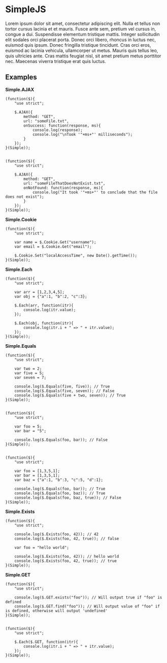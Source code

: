SimpleJS
==========

Lorem ipsum dolor sit amet, consectetur adipiscing elit. Nulla et tellus non tortor cursus lacinia et et mauris. Fusce ante sem, pretium vel cursus in, congue a dui. Suspendisse elementum tristique mattis. Integer sollicitudin elit sodales orci placerat porta. Donec orci libero, rhoncus in luctus nec, euismod quis ipsum. Donec fringilla tristique tincidunt. Cras orci eros, euismod ac lacinia vehicula, ullamcorper ut metus. Mauris quis tellus leo, quis ultricies ante. Cras mattis feugiat nisl, sit amet pretium metus porttitor nec. Maecenas viverra tristique erat quis luctus. 

Examples
----------

__Simple.AJAX__

	(function($){
		"use strict";
		
		$.AJAX({
			method: "GET",
			url: "someFile.txt",
			onSuccess: function(response, ms){
				console.log(response);
				console.log("\nTook '"+ms+"' milliseconds");
			}
		});
	}(Simple));


	(function($){
		"use strict";
		
		$.AJAX({
			method: "GET",
			url: "someFileThatDoesNotExist.txt",
			onNotFound: function(response, ms){
				console.log("It took '"+ms+"' to conclude that the file does not exist");
			}
		});
	}(Simple));

__Simple.Cookie__

	(function($){
		"use strict";
		
		var name = $.Cookie.Get("username");
		var email = $.Cookie.Get("email");
		
		$.Cookie.Set("localAccessTime", new Date().getTime());
	}(Simple));
	
__Simple.Each__

	(function($){
		"use strict";
		
		var arr = [1,2,3,4,5];
		var obj = {"a":1, "b":2, "c":3};
		
		$.Each(arr, function(itr){
			console.log(itr.value);
		});

		$.Each(obj, function(itr){
			console.log(itr.i + " => " + itr.value);
		});
	}(Simple));

__Simple.Equals__

	(function($){
		"use strict";
		
		var two = 2;
		var five = 5;
		var seven = 7;
		
		console.log($.Equals(five, five)); // True
		console.log($.Equals(five, seven)); // False
		console.log($.Equals(five + two, seven)); // True
	}(Simple));


	(function($){
		"use strict";
		
		var foo = 5;
		var bar = "5";
		
		console.log($.Equals(foo, bar)); // False
	}(Simple));


	(function($){
		"use strict";
		
		var foo = [1,3,5,1];
		var bar = [1,3,5,1];
		var baz = {"a":1, "b":3, "c":5, "d":1};
		
		console.log($.Equals(foo, bar)); // True
		console.log($.Equals(foo, baz)); // True
		console.log($.Equals(foo, baz, true)); // False
	}(Simple));

__Simple.Exists__

	(function($){
		"use strict";
		
		console.log($.Exists(foo, 42)); // 42
		console.log($.Exists(foo, 42, true)); // false
		
		var foo = "hello world";
		
		console.log($.Exists(foo, 42)); // hello world
		console.log($.Exists(foo, 42, true)); // true
	}(Simple));

__Simple.GET__

	(function($){
		"use strict";
		
		console.log($.GET.exists("foo")); // Will output true if "foo" is defined
		console.log($.GET.find("foo")); // Will output value of "foo" if is defined, otherwise will output 'undefined'
	}(Simple));


	(function($){
		"use strict";
		
		$.Each($.GET, function(itr){
			console.log(itr.i + " => " + itr.value);
		});
	}(Simple));